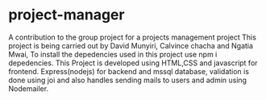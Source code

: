 # project-manager
A contribution to the group project for a projects management project
This project is being carried out by David Munyiri, Calvince chacha and Ngatia Mwai, To install the depedencies used in this project use npm i depedencies. This Project is developed using HTML,CSS and javascript for frontend. Express(nodejs) for backend and mssql database, validation is done using joi and also handles sending mails to users and admin using Nodemailer.
